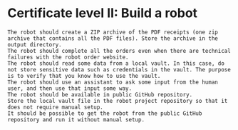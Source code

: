 # Certificate level II: Build a robot


    The robot should create a ZIP archive of the PDF receipts (one zip archive that contains all the PDF files). Store the archive in the output directory.
    The robot should complete all the orders even when there are technical failures with the robot order website.
    The robot should read some data from a local vault. In this case, do not store sensitive data such as credentials in the vault. The purpose is to verify that you know how to use the vault.
    The robot should use an assistant to ask some input from the human user, and then use that input some way.
    The robot should be available in public GitHub repository.
    Store the local vault file in the robot project repository so that it does not require manual setup.
    It should be possible to get the robot from the public GitHub repository and run it without manual setup.
